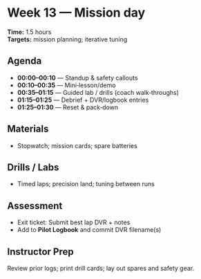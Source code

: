 # Week 13 — Mission day

**Time:** 1.5 hours  
**Targets:** mission planning; iterative tuning

## Agenda
- **00:00–00:10** — Standup & safety callouts
- **00:10–00:35** — Mini‑lesson/demo
- **00:35–01:15** — Guided lab / drills (coach walk‑throughs)
- **01:15–01:25** — Debrief + DVR/logbook entries
- **01:25–01:30** — Reset & pack‑down

## Materials
- Stopwatch; mission cards; spare batteries

## Drills / Labs
- Timed laps; precision land; tuning between runs

## Assessment
- Exit ticket: Submit best lap DVR + notes
- Add to **Pilot Logbook** and commit DVR filename(s)

## Instructor Prep
Review prior logs; print drill cards; lay out spares and safety gear.
